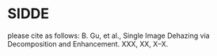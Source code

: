 # SIDDE
 please cite as follows: B. Gu, et al., Single Image Dehazing via Decomposition and Enhancement. XXX, XX, X–X.
